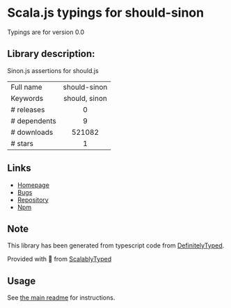 
# Scala.js typings for should-sinon

Typings are for version 0.0

## Library description:
Sinon.js assertions for should.js

|                    |                 |
| ------------------ | :-------------: |
| Full name          | should-sinon |
| Keywords           | should, sinon |
| # releases         | 0 |
| # dependents       | 9 |
| # downloads        | 521082 |
| # stars            | 1 |

## Links
- [Homepage](https://github.com/shouldjs/sinon)
- [Bugs](https://github.com/shouldjs/sinon/issues)
- [Repository](https://github.com/shouldjs/sinon)
- [Npm](https://www.npmjs.com/package/should-sinon)
    


## Note
This library has been generated from typescript code from [DefinitelyTyped](https://definitelytyped.org).

Provided with :purple_heart: from [ScalablyTyped](https://github.com/oyvindberg/ScalablyTyped)

## Usage
See [the main readme](../../readme.md) for instructions.


